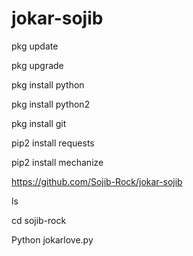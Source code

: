 # jokar-sojib
pkg update

pkg upgrade

pkg install python

pkg install python2

pkg install git

pip2 install requests

pip2 install mechanize

https://github.com/Sojib-Rock/jokar-sojib

ls

cd sojib-rock

Python jokarlove.py
